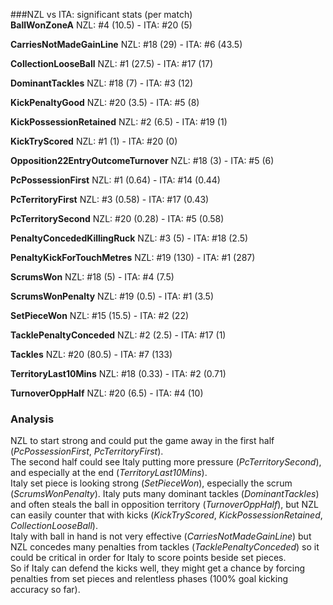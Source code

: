 ###NZL vs ITA: significant stats (per match)  
**BallWonZoneA**
NZL: #4 (10.5) - ITA: #20 (5)

**CarriesNotMadeGainLine**
NZL: #18 (29) - ITA: #6 (43.5)

**CollectionLooseBall**
NZL: #1 (27.5) - ITA: #17 (17)

**DominantTackles**
NZL: #18 (7) - ITA: #3 (12)

**KickPenaltyGood**
NZL: #20 (3.5) - ITA: #5 (8)

**KickPossessionRetained**
NZL: #2 (6.5) - ITA: #19 (1)

**KickTryScored**
NZL: #1 (1) - ITA: #20 (0)

**Opposition22EntryOutcomeTurnover**
NZL: #18 (3) - ITA: #5 (6)

**PcPossessionFirst**
NZL: #1 (0.64) - ITA: #14 (0.44)

**PcTerritoryFirst**
NZL: #3 (0.58) - ITA: #17 (0.43)

**PcTerritorySecond**
NZL: #20 (0.28) - ITA: #5 (0.58)

**PenaltyConcededKillingRuck**
NZL: #3 (5) - ITA: #18 (2.5)

**PenaltyKickForTouchMetres**
NZL: #19 (130) - ITA: #1 (287)

**ScrumsWon**
NZL: #18 (5) - ITA: #4 (7.5)

**ScrumsWonPenalty**
NZL: #19 (0.5) - ITA: #1 (3.5)

**SetPieceWon**
NZL: #15 (15.5) - ITA: #2 (22)

**TacklePenaltyConceded**
NZL: #2 (2.5) - ITA: #17 (1)

**Tackles**
NZL: #20 (80.5) - ITA: #7 (133)

**TerritoryLast10Mins**
NZL: #18 (0.33) - ITA: #2 (0.71)

**TurnoverOppHalf**
NZL: #20 (6.5) - ITA: #4 (10)

### Analysis

NZL to start strong and could put the game away in the first half (_PcPossessionFirst_, _PcTerritoryFirst_).  
The second half could see Italy putting more pressure (_PcTerritorySecond_), and especially at the end (_TerritoryLast10Mins_).  
Italy set piece is looking strong (_SetPieceWon_), especially the scrum (_ScrumsWonPenalty_). Italy puts many dominant tackles (_DominantTackles_) and often steals the ball in opposition territory (_TurnoverOppHalf_), but NZL can easily counter that with kicks (_KickTryScored_, _KickPossessionRetained_, _CollectionLooseBall_).  
Italy with ball in hand is not very effective (_CarriesNotMadeGainLine_) but NZL concedes many penalties from tackles (_TacklePenaltyConceded_) so it could be critical in order for Italy to score points beside set pieces.  
So if Italy can defend the kicks well, they might get a chance by forcing penalties from set pieces and relentless phases (100% goal kicking accuracy so far).
